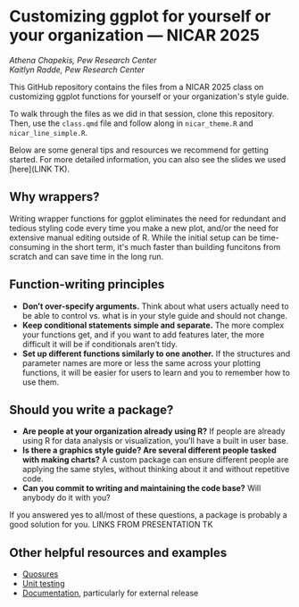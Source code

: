 # Customizing ggplot for yourself or your organization — NICAR 2025

_Athena Chapekis, Pew Research Center_
<br> _Kaitlyn Radde, Pew Research Center_

This GitHub repository contains the files from a NICAR 2025 class on customizing ggplot functions for yourself or your organization's style guide.

To walk through the files as we did in that session, clone this repository. Then, use the `class.qmd` file and follow along in `nicar_theme.R` and `nicar_line_simple.R`. 

Below are some general tips and resources we recommend for getting started. For more detailed information, you can also see the slides we used [here](LINK TK). 

## Why wrappers?
Writing wrapper functions for ggplot eliminates the need for redundant and tedious styling code every time you make a new plot, and/or the need for extensive manual editing outside of R. While the initial setup can be time-consuming in the short term, it's much faster than building funcitons from scratch and can save time in the long run. 

## Function-writing principles
- **Don’t over-specify arguments.** Think about what users actually need to be able to control vs. what is in your style guide and should not change.
- **Keep conditional statements simple and separate.** The more complex your functions get, and if you want to add features later, the more difficult it will be if conditionals aren’t tidy.
- **Set up different functions similarly to one another.** If the structures and parameter names are more or less the same across your plotting functions, it will be easier for users to learn and you to remember how to use them. 


## Should you write a package?
- **Are people at your organization already using R?** If people are already using R for data analysis or visualization, you’ll have a built in user base. 
- **Is there a graphics style guide? Are several different people tasked with making charts?** A custom package can ensure different people are applying the same styles, without thinking about it and without repetitive code.
- **Can you commit to writing and maintaining the code base?** Will anybody do it with you?

If you answered yes to all/most of these questions, a package is probably a good solution for you. 
LINKS FROM PRESENTATION TK

## Other helpful resources and examples
- [Quosures](https://adv-r.hadley.nz/quasiquotation.html)
- [Unit testing](https://r-pkgs.org/testing-basics.html)
- [Documentation](https://bbc.github.io/rcookbook/), particularly for external release
